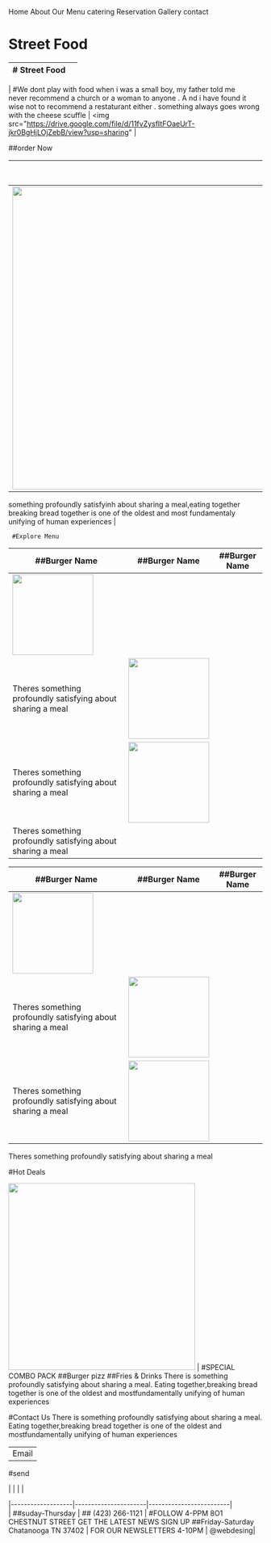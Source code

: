Home About        Our Menu         catering         Reservation            Gallery                 contact
# Street Food




|   # Street Food   |      |
|------------|-------------|

| #We dont play with food
when i was a small boy, my father told me                                  
never recommend a church or a woman to anyone .
A nd i have found it wise not to recommend a restaturant either .
something always goes wrong with the cheese scuffle | <img src="https://drive.google.com/file/d/11fvZysfItFOaeUrT-jkr0BgHjLOjZebB/view?usp=sharing" |

##order Now


|      | Eating Together     |
|------------|-------------|
| <img src="https://drive.google.com/file/d/1awy4BBKavtfZtulG95r1x0myopUSOZkd/view?usp=sharing" width= "600px"> | theres
something profoundly satisfyinh about sharing a meal,eating together breaking bread together
is one of the oldest and most fundamentaly unifying of human experiences  |

     #Explore Menu
|  ##Burger Name | ##Burger Name| ##Burger Name |
|----------------|--------------|---------------|
| <img src="https://drive.google.com/file/d/1bovRd2S0kOkaD5FRQN3klfFdE0JCVsRR/view?usp=sharing " width="160px">
Theres something profoundly satisfying about sharing a meal | <img src= "https://drive.google.com/file/d/1bovRd2S0kOkaD5FRQN3klfFdE0JCVsRR/view?usp=sharing " width="160px">
Theres something profoundly satisfying about sharing a meal | <img src= "https://drive.google.com/file/d/1bovRd2S0kOkaD5FRQN3klfFdE0JCVsRR/view?usp=sharing " width="160px" >
Theres something profoundly satisfying about sharing a meal |



|  ##Burger Name | ##Burger Name| ##Burger Name |
|----------------|--------------|---------------|
| <img src="https://drive.google.com/file/d/1bovRd2S0kOkaD5FRQN3klfFdE0JCVsRR/view?usp=sharing " width="160px">
Theres something profoundly satisfying about sharing a meal | <img src= "https://drive.google.com/file/d/1bovRd2S0kOkaD5FRQN3klfFdE0JCVsRR/view?usp=sharing " width="160px">
Theres something profoundly satisfying about sharing a meal | <img src= "https://drive.google.com/file/d/1bovRd2S0kOkaD5FRQN3klfFdE0JCVsRR/view?usp=sharing " width="160px" >
Theres something profoundly satisfying about sharing a meal


#Hot Deals

<img src="https://drive.google.com/file/d/1vKA1TwOo3kGtw9IwHaW3t0QEGuyVoWAi/view?usp=sharing" width= "370px"> | #SPECIAL COMBO PACK
                                                                                                                 ##Burger pizz
                                                                                                                 ##Fries & Drinks
                                                                                                                 There is something profoundly satisfying about sharing a meal.
                                                                                                                  Eating together,breaking bread together is one of the oldest and mostfundamentally
                                                                                                                unifying of human experiences
                                                                                                                
                                                                                                                
#Contact Us
There is something profoundly satisfying about sharing a meal.
        Eating together,breaking bread together is one of the oldest and mostfundamentally
        unifying of human experiences
        
        
 |                 |   
 |-----------------|
 |Email            |
 
 #send
 
 
  |                   |                      |                     |   
  
  |-------------------|----------------------|-------------------------|  
  | ##suday-Thursday    | ## (423) 266-1121     |    #FOLLOW
  4-PPM                 8O1 CHESTNUT STREET     GET THE LATEST NEWS SIGN UP
  ##Friday-Saturday      Chatanooga TN 37402 |   FOR OUR NEWSLETTERS 
  4-10PM |                                          @webdesing|   
 
 
        
        


















